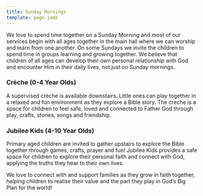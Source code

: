 ```yaml
---
title: Sunday Mornings
template: page.jade
---
```

We love to spend time together on a Sunday Morning and most of our services begin with all ages together in the main hall where we can worship and learn from one another.  On some Sundays we invite the children to spend time in groups learning and growing together.  We believe that children of all ages can develop their own personal relationship with God and encounter Him in their daily lives, not just on Sunday mornings. 

### Crèche (0-4 Year Olds)

A supervised crèche is available downstairs. Little ones can play together in a relaxed and fun environment as they explore a Bible story.  The creche is a space for children to feel safe, loved and connected to Father God through play, crafts, stories, songs and friendship. 

### Jubilee Kids (4-10 Year Olds)

Primary aged children are invited to gather upstairs to explore the Bible together through games, crafts, prayer and fun! Jubilee Kids provides a safe space for children to explore their personal faith and connect with God, applying the truths they hear to their own lives.  

We love to connect with and support families as they grow in faith together, helping children to realise their value and the part they play in God’s Big Plan for the world!
